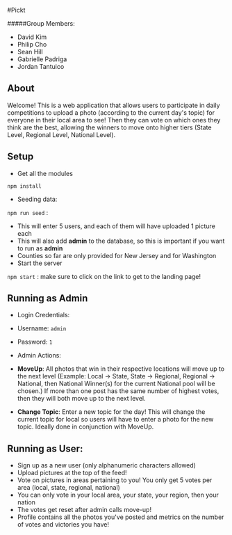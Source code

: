 #Pickt

#####Group Members: 
* David Kim
* Philip Cho
* Sean Hill
* Gabrielle Padriga
* Jordan Tantuico

## About
Welcome! This is a web application that allows users to participate in daily competitions to upload a photo (according to the current day's topic) for everyone in their local area to see! Then they can vote on which ones they think are the best, allowing the winners to move onto higher tiers (State Level, Regional Level, National Level).

## Setup
* Get all the modules

 `npm install`
* Seeding data:

 `npm run seed` : 
 * This will enter 5 users, and each of them will have uploaded 1 picture each
 * This will also add **admin** to the database, so this is important if you want to run as **admin**
 * Counties so far are only provided for New Jersey and for Washington
* Start the server

 `npm start` : make sure to click on the link to get to the landing page!

## Running as Admin
* Login Credentials:
 * Username: `admin`
 * Password: `1`

* Admin Actions:
 * **MoveUp**: All photos that win in their respective locations will move up to the next level (Example: Local -> State, State -> Regional, Regional -> National, then National Winner(s) for the current National pool will be chosen.) If more than one post has the same number of highest votes, then they will both move up to the next level.
 * **Change Topic**: Enter a new topic for the day! This will change the current topic for local so users will have to enter a photo for the new topic. Ideally done in conjunction with MoveUp.

## Running as User:
* Sign up as a new user (only alphanumeric characters allowed)
* Upload pictures at the top of the feed!
* Vote on pictures in areas pertaining to you! You only get 5 votes per area (local, state, regional, national)
 * You can only vote in your local area, your state, your region, then your nation
 * The votes get reset after admin calls move-up!
* Profile contains all the photos you've posted and metrics on the number of votes and victories you have!
